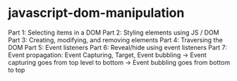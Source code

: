 # javascript-dom-manipulation

Part 1: Selecting items in a DOM
Part 2: Styling elements using JS / DOM
Part 3: Creating, modifying, and removing elements
Part 4: Traversing the DOM
Part 5: Event listeners
Part 6: Reveal/hide using event listeners
Part 7: Event propagation: Event Capturing, Target, Event bubbling
-> Event capturing goes from top level to bottom
-> Event bubbling goes from bottom to top

